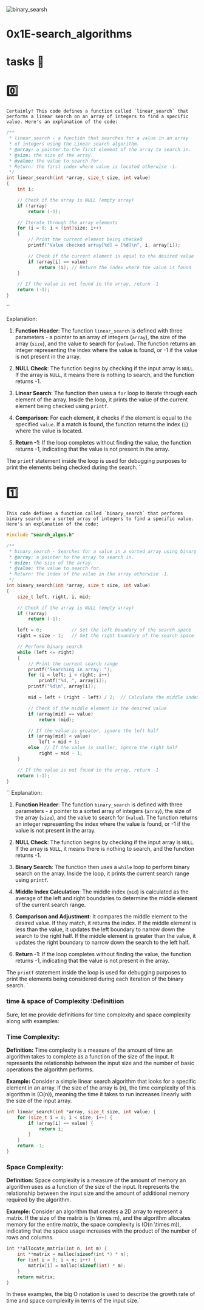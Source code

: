![binary_searsh](https://th.bing.com/th/id/OIP.HXvzEh5q2pa_60GjTimrfAHaEJ?w=2000&h=1121&rs=1&pid=ImgDetMain)
# 0x1E-search_algorithms

# tasks 🦾

# 0️⃣
``
Certainly! This code defines a function called `linear_search` that performs a linear search on an array of integers to find a specific value. Here's an explanation of the code:
``

```c
/**
 * linear_search - a function that searches for a value in an array
 * of integers using the Linear search algorithm.
 * @array: a pointer to the first element of the array to search in.
 * @size: the size of the array.
 * @value: the value to search for.
 * Return: the first index where value is located otherwise -1.
 */
int linear_search(int *array, size_t size, int value)
{
    int i;

    // Check if the array is NULL (empty array)
    if (!array)
        return (-1);

    // Iterate through the array elements
    for (i = 0; i < (int)size; i++)
    {
        // Print the current element being checked
        printf("Value checked array[%d] = [%d]\n", i, array[i]);

        // Check if the current element is equal to the desired value
        if (array[i] == value)
            return (i); // Return the index where the value is found
    }

    // If the value is not found in the array, return -1
    return (-1);
}
```
``

Explanation:

1. **Function Header**: The function `linear_search` is defined with three parameters - a pointer to an array of integers (`array`), the size of the array (`size`), and the value to search for (`value`). The function returns an integer representing the index where the value is found, or -1 if the value is not present in the array.

2. **NULL Check**: The function begins by checking if the input array is `NULL`. If the array is `NULL`, it means there is nothing to search, and the function returns -1.

3. **Linear Search**: The function then uses a `for` loop to iterate through each element of the array. Inside the loop, it prints the value of the current element being checked using `printf`.

4. **Comparison**: For each element, it checks if the element is equal to the specified `value`. If a match is found, the function returns the index (`i`) where the value is located.

5. **Return -1**: If the loop completes without finding the value, the function returns -1, indicating that the value is not present in the array.

The `printf` statement inside the loop is used for debugging purposes to print the elements being checked during the search.
``

# 1️⃣
``
This code defines a function called `binary_search` that performs binary search on a sorted array of integers to find a specific value. Here's an explanation of the code:
``

```c
#include "search_algos.h"

/**
 * binary_search - Searches for a value in a sorted array using binary search.
 * @array: a pointer to the array to search in.
 * @size: the size of the array.
 * @value: the value to search for.
 * Return: the index of the value in the array otherwise -1.
 */
int binary_search(int *array, size_t size, int value)
{
    size_t left, right, i, mid;

    // Check if the array is NULL (empty array)
    if (!array)
        return (-1);

    left = 0;           // Set the left boundary of the search space
    right = size - 1;   // Set the right boundary of the search space

    // Perform binary search
    while (left <= right)
    {
        // Print the current search range
        printf("Searching in array: ");
        for (i = left; i < right; i++)
            printf("%d, ", array[i]);
        printf("%d\n", array[i]);

        mid = left + (right - left) / 2;  // Calculate the middle index

        // Check if the middle element is the desired value
        if (array[mid] == value)
            return (mid);

        // If the value is greater, ignore the left half
        if (array[mid] < value)
            left = mid + 1;
        else  // If the value is smaller, ignore the right half
            right = mid - 1;
    }

    // If the value is not found in the array, return -1
    return (-1);
}
```
``
Explanation:

1. **Function Header**: The function `binary_search` is defined with three parameters - a pointer to a sorted array of integers (`array`), the size of the array (`size`), and the value to search for (`value`). The function returns an integer representing the index where the value is found, or -1 if the value is not present in the array.

2. **NULL Check**: The function begins by checking if the input array is `NULL`. If the array is `NULL`, it means there is nothing to search, and the function returns -1.

3. **Binary Search**: The function then uses a `while` loop to perform binary search on the array. Inside the loop, it prints the current search range using `printf`.

4. **Middle Index Calculation**: The middle index (`mid`) is calculated as the average of the left and right boundaries to determine the middle element of the current search range.

5. **Comparison and Adjustment**: It compares the middle element to the desired value. If they match, it returns the index. If the middle element is less than the value, it updates the left boundary to narrow down the search to the right half. If the middle element is greater than the value, it updates the right boundary to narrow down the search to the left half.

6. **Return -1**: If the loop completes without finding the value, the function returns -1, indicating that the value is not present in the array.

The `printf` statement inside the loop is used for debugging purposes to print the elements being considered during each iteration of the binary search.
`

### time & space of Complexity :Definitiion
Sure, let me provide definitions for time complexity and space complexity along with examples:

### Time Complexity:

**Definition:**
Time complexity is a measure of the amount of time an algorithm takes to complete as a function of the size of the input. It represents the relationship between the input size and the number of basic operations the algorithm performs.

**Example:**
Consider a simple linear search algorithm that looks for a specific element in an array. If the size of the array is \(n\), the time complexity of this algorithm is \(O(n)\), meaning the time it takes to run increases linearly with the size of the input array.

```c
int linear_search(int *array, size_t size, int value) {
    for (size_t i = 0; i < size; i++) {
        if (array[i] == value) {
            return i;
        }
    }
    return -1;
}
```

### Space Complexity:

**Definition:**
Space complexity is a measure of the amount of memory an algorithm uses as a function of the size of the input. It represents the relationship between the input size and the amount of additional memory required by the algorithm.

**Example:**
Consider an algorithm that creates a 2D array to represent a matrix. If the size of the matrix is \(n \times m\), and the algorithm allocates memory for the entire matrix, the space complexity is \(O(n \times m)\), indicating that the space usage increases with the product of the number of rows and columns.

```c
int **allocate_matrix(int n, int m) {
    int **matrix = malloc(sizeof(int *) * n);
    for (int i = 0; i < n; i++) {
        matrix[i] = malloc(sizeof(int) * m);
    }
    return matrix;
}
```

In these examples, the big O notation is used to describe the growth rate of time and space complexity in terms of the input size.`
